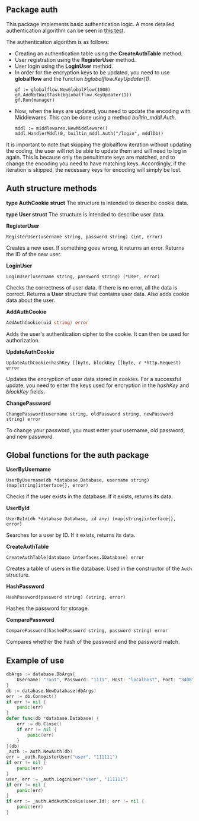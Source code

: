 ## Package auth
This package implements basic authentication logic. A more detailed authentication algorithm can be seen in [this test](https://github.com/uwine4850/foozy/blob/master/tests/auth/auth_test.go).

The authentication algorithm is as follows:
* Creating an authentication table using the __CreateAuthTable__ method.
* User registration using the __RegisterUser__ method.
* User login using the __LoginUser__ method.
* In order for the encryption keys to be updated, you need to use __globalflow__ and the function *bglobalflow.KeyUpdater(1)*.
    ```
    gf := globalflow.NewGlobalFlow(1000)
    gf.AddNotWaitTask(bglobalflow.KeyUpdater(1))
    gf.Run(manager)
    ```
* Now, when the keys are updated, you need to update the encoding with Middlewares. This can be done using a method *builtin_mddl.Auth*.
    ```
    mddl := middlewares.NewMiddleware()
    mddl.HandlerMddl(0, builtin_mddl.Auth("/login", mddlDb))
    ```

It is important to note that skipping the globalflow iteration without updating the coding, the user will not be able to update them and will need to log in again. This is because only the penultimate keys are matched, and to change the encoding you need to have matching keys. Accordingly, if the iteration is skipped, the necessary keys for encoding will simply be lost.

## Auth structure methods

__type AuthCookie struct__
The structure is intended to describe cookie data.

__type User struct__
The structure is intended to describe user data.

__RegisterUser__
```
RegisterUser(username string, password string) (int, error)
```
Creates a new user. If something goes wrong, it returns an error.
Returns the ID of the new user.

__LoginUser__
```
LoginUser(username string, password string) (*User, error)
```
Checks the correctness of user data. If there is no error, all the data is correct. 
Returns a __User__ structure that contains user data. Also adds cookie data about the user.

__AddAuthCookie__
```go
AddAuthCookie(uid string) error 
```
Adds the user's authentication cipher to the cookie.
It can then be used for authorization.

__UpdateAuthCookie__
```
UpdateAuthCookie(hashKey []byte, blockKey []byte, r *http.Request) error
```
Updates the encryption of user data stored in cookies. For a successful update, you need to enter the keys used for encryption in the *hashKey* and *blockKey* fields.

__ChangePassword__
```
ChangePassword(username string, oldPassword string, newPassword string) error
```
To change your password, you must enter your username, old password, and new password.

## Global functions for the auth package

__UserByUsername__
```
UserByUsername(db *database.Database, username string) (map[string]interface{}, error)
```
Checks if the user exists in the database. If it exists, returns its data.

__UserById__
```
UserById(db *database.Database, id any) (map[string]interface{}, error)
```
Searches for a user by ID. If it exists, returns its data.

__CreateAuthTable__
```
CreateAuthTable(database interfaces.IDatabase) error
```
Creates a table of users in the database. Used in the constructor of the ``Auth`` structure.

__HashPassword__
```
HashPassword(password string) (string, error)
```
Hashes the password for storage.

__ComparePassword__
```
ComparePassword(hashedPassword string, password string) error
```
Compares whether the hash of the password and the password match.

## Example of use
```go
dbArgs := database.DbArgs{
	Username: "root", Password: "1111", Host: "localhost", Port: "3408", DatabaseName: "foozy_test",
}
db := database.NewDatabase(dbArgs)
err := db.Connect()
if err != nil {
    panic(err)
}
defer func(db *database.Database) {
    err := db.Close()
    if err != nil {
	    panic(err)
	}
}(db)
_auth := auth.NewAuth(db)
err = _auth.RegisterUser("user", "111111")
if err != nil {
    panic(err)
}
user, err := _auth.LoginUser("user", "111111")
if err != nil {
    panic(err)
}
if err := _auth.AddAuthCookie(user.Id); err != nil {
    panic(err)
}
```
